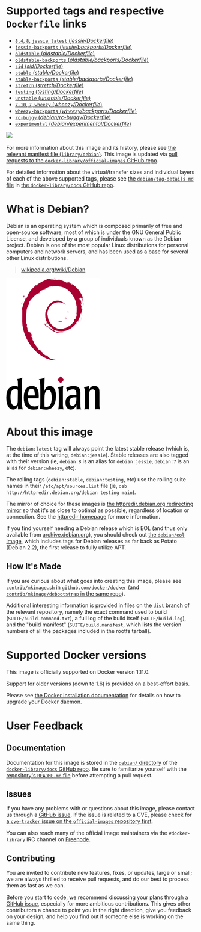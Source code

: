 # Supported tags and respective `Dockerfile` links

-	[`8.4`, `8`, `jessie`, `latest` (*jessie/Dockerfile*)](https://github.com/tianon/docker-brew-debian/blob/04fb8b48a6fcf3d1831a3fc684adb648c8b4d876/jessie/Dockerfile)
-	[`jessie-backports` (*jessie/backports/Dockerfile*)](https://github.com/tianon/docker-brew-debian/blob/04fb8b48a6fcf3d1831a3fc684adb648c8b4d876/jessie/backports/Dockerfile)
-	[`oldstable` (*oldstable/Dockerfile*)](https://github.com/tianon/docker-brew-debian/blob/04fb8b48a6fcf3d1831a3fc684adb648c8b4d876/oldstable/Dockerfile)
-	[`oldstable-backports` (*oldstable/backports/Dockerfile*)](https://github.com/tianon/docker-brew-debian/blob/04fb8b48a6fcf3d1831a3fc684adb648c8b4d876/oldstable/backports/Dockerfile)
-	[`sid` (*sid/Dockerfile*)](https://github.com/tianon/docker-brew-debian/blob/e119819585a29ce6d8ebcf9ac269dea6ada36c9e/sid/Dockerfile)
-	[`stable` (*stable/Dockerfile*)](https://github.com/tianon/docker-brew-debian/blob/04fb8b48a6fcf3d1831a3fc684adb648c8b4d876/stable/Dockerfile)
-	[`stable-backports` (*stable/backports/Dockerfile*)](https://github.com/tianon/docker-brew-debian/blob/04fb8b48a6fcf3d1831a3fc684adb648c8b4d876/stable/backports/Dockerfile)
-	[`stretch` (*stretch/Dockerfile*)](https://github.com/tianon/docker-brew-debian/blob/e119819585a29ce6d8ebcf9ac269dea6ada36c9e/stretch/Dockerfile)
-	[`testing` (*testing/Dockerfile*)](https://github.com/tianon/docker-brew-debian/blob/e119819585a29ce6d8ebcf9ac269dea6ada36c9e/testing/Dockerfile)
-	[`unstable` (*unstable/Dockerfile*)](https://github.com/tianon/docker-brew-debian/blob/e119819585a29ce6d8ebcf9ac269dea6ada36c9e/unstable/Dockerfile)
-	[`7.10`, `7`, `wheezy` (*wheezy/Dockerfile*)](https://github.com/tianon/docker-brew-debian/blob/04fb8b48a6fcf3d1831a3fc684adb648c8b4d876/wheezy/Dockerfile)
-	[`wheezy-backports` (*wheezy/backports/Dockerfile*)](https://github.com/tianon/docker-brew-debian/blob/04fb8b48a6fcf3d1831a3fc684adb648c8b4d876/wheezy/backports/Dockerfile)
-	[`rc-buggy` (*debian/rc-buggy/Dockerfile*)](https://github.com/tianon/dockerfiles/blob/22a998f815d55217afa0075411b810b8889ceac1/debian/rc-buggy/Dockerfile)
-	[`experimental` (*debian/experimental/Dockerfile*)](https://github.com/tianon/dockerfiles/blob/22a998f815d55217afa0075411b810b8889ceac1/debian/experimental/Dockerfile)

[![](https://badge.imagelayers.io/debian:latest.svg)](https://imagelayers.io/?images=debian:8.4,debian:jessie-backports,debian:oldstable,debian:oldstable-backports,debian:sid,debian:stable,debian:stable-backports,debian:stretch,debian:testing,debian:unstable,debian:7.10,debian:wheezy-backports,debian:rc-buggy,debian:experimental)

For more information about this image and its history, please see [the relevant manifest file (`library/debian`)](https://github.com/docker-library/official-images/blob/master/library/debian). This image is updated via [pull requests to the `docker-library/official-images` GitHub repo](https://github.com/docker-library/official-images/pulls?q=label%3Alibrary%2Fdebian).

For detailed information about the virtual/transfer sizes and individual layers of each of the above supported tags, please see [the `debian/tag-details.md` file](https://github.com/docker-library/docs/blob/master/debian/tag-details.md) in [the `docker-library/docs` GitHub repo](https://github.com/docker-library/docs).

# What is Debian?

Debian is an operating system which is composed primarily of free and open-source software, most of which is under the GNU General Public License, and developed by a group of individuals known as the Debian project. Debian is one of the most popular Linux distributions for personal computers and network servers, and has been used as a base for several other Linux distributions.

> [wikipedia.org/wiki/Debian](https://en.wikipedia.org/wiki/Debian)

![logo](https://raw.githubusercontent.com/docker-library/docs/b449be7df57e9ed9086bb5821bfb5d6cdc5d67a4/debian/logo.png)

# About this image

The `debian:latest` tag will always point the latest stable release (which is, at the time of this writing, `debian:jessie`). Stable releases are also tagged with their version (ie, `debian:8` is an alias for `debian:jessie`, `debian:7` is an alias for `debian:wheezy`, etc).

The rolling tags (`debian:stable`, `debian:testing`, etc) use the rolling suite names in their `/etc/apt/sources.list` file (ie, `deb
http://httpredir.debian.org/debian testing main`).

The mirror of choice for these images is [the httpredir.debian.org redirecting mirror](http://httpredir.debian.org) so that it's as close to optimal as possible, regardless of location or connection. See the [httpredir homepage](http://httpredir.debian.org) for more information.

If you find yourself needing a Debian release which is EOL (and thus only available from [archive.debian.org](http://archive.debian.org)), you should check out [the `debian/eol` image](https://hub.docker.com/r/debian/eol/), which includes tags for Debian releases as far back as Potato (Debian 2.2), the first release to fully utilize APT.

## How It's Made

If you are curious about what goes into creating this image, please see [`contrib/mkimage.sh` in `github.com/docker/docker`](https://github.com/docker/docker/blob/master/contrib/mkimage.sh) (and [`contrib/mkimage/debootstrap` in the same repo](https://github.com/docker/docker/blob/master/contrib/mkimage/debootstrap)).

Additional interesting information is provided in files on the [`dist` branch](https://github.com/tianon/docker-brew-debian/tree/dist) of the relevant repository, namely the exact command used to build (`SUITE/build-command.txt`), a full log of the build itself (`SUITE/build.log`), and the "build manifest" (`SUITE/build.manifest`, which lists the version numbers of all the packages included in the rootfs tarball).

# Supported Docker versions

This image is officially supported on Docker version 1.11.0.

Support for older versions (down to 1.6) is provided on a best-effort basis.

Please see [the Docker installation documentation](https://docs.docker.com/installation/) for details on how to upgrade your Docker daemon.

# User Feedback

## Documentation

Documentation for this image is stored in the [`debian/` directory](https://github.com/docker-library/docs/tree/master/debian) of the [`docker-library/docs` GitHub repo](https://github.com/docker-library/docs). Be sure to familiarize yourself with the [repository's `README.md` file](https://github.com/docker-library/docs/blob/master/README.md) before attempting a pull request.

## Issues

If you have any problems with or questions about this image, please contact us through a [GitHub issue](https://github.com/tianon/docker-brew-debian/issues). If the issue is related to a CVE, please check for [a `cve-tracker` issue on the `official-images` repository first](https://github.com/docker-library/official-images/issues?q=label%3Acve-tracker).

You can also reach many of the official image maintainers via the `#docker-library` IRC channel on [Freenode](https://freenode.net).

## Contributing

You are invited to contribute new features, fixes, or updates, large or small; we are always thrilled to receive pull requests, and do our best to process them as fast as we can.

Before you start to code, we recommend discussing your plans through a [GitHub issue](https://github.com/tianon/docker-brew-debian/issues), especially for more ambitious contributions. This gives other contributors a chance to point you in the right direction, give you feedback on your design, and help you find out if someone else is working on the same thing.

